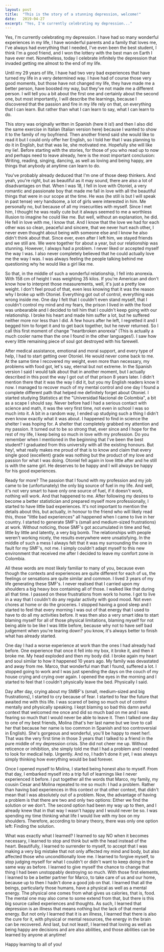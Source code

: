 ```yaml
---
layout: post
title:  "This is the story of a stunning depression, welcome!"
date:   2019-04-27
excerpt: "Yes, I'm currently celebrating my depression..."
---
```




Yes, I'm currently celebrating my depression. I have had so many wonderful experiences in my life, I have wonderful parents and a family that loves me, I've always had everything that I needed, I've even been the best student, I think I'm a good friend, and I won the lottery with the best man on Earth I have ever met. Nonetheless, today I celebrate infinitely the depression that invaded getting me almost to the end of my life. 



Until my 29 years of life, I have had two very bad experiences that have turned my life in a very determined way. I have had of course those very good moments, but those have not changed my life, they have made me a better person, have boosted my way, but they've not made me a different person. I will tell you a bit about the first one and certainly about the second one, but most importantly, I will describe the learnings, because I discovered that the passion and fire in my life rely on that, on everything that I can learn. But rather than what I can learn to say, what I can learn to do. 



This story was originally written in Spanish (here it is!) and then I also did the same exercise in Italian (Italian version here) because I wanted to show it to the family of my boyfriend. Then another friend said she would like to read it but I could only offer her English, so I told her that I was planning to do it in English, but that was lie, she motivated me. Hopefully she will like my lie!. Before starting with the stories, for those of you who read up to now and perhaps need to leave already, here is the most important conclusion: Writing, reading, singing, dancing, as well as loving and being happy, are things that anybody at anytime can learn to do.



You've probably already deduced that I'm one of those deep thinkers. And yeah, you're right, but as beautiful as it may sound, there are also a lot of disadvantages on that. When I was 18, I fell in love with Otoniel, a very romantic and passionate boy that made me fall in love with all the beautiful things that were in our scope at the time. He was (he still is but I will speak in past tense) very handsome, a lot of girls were interested in him. Me personally no, but because of all my insecurities with myself. Since I met him, I thought he was really cute but it always seemed to me a worthless illusion to imagine he could like me. But well, without an explanation, he did. He fell in love with me, I know that. And I know that the love we had for each other was so clean, peaceful and sincere, that we never hurt each other, I never even thought about being with someone else and I know he also didn't think about that. Since ever, even after I left him, we stayed friends and we still are. We were together for about a year, but our relationship was stunning. However, I always had a problem. I never liked or accepted myself the way I was. I also never completely believed that he could actually love me the way I was. I was always feeling the people talking behind me questioning why he would like a girl like me.



So that, in the middle of such a wonderful relationship, I fell into anorexia. With 158 cm of height I was weighting 35 kilos. If you're American and don't know how to interpret those measurements, well, it's just a pretty low weight. I don't feel proud of that, even less knowing that it was the reason why I broke up with Otoniel. Everything got out of control, everything was wrong inside me. One day I felt that I couldn't even stand myself, that I couldn't control my mind and my fears, the prison I lived in with the food was unbearable and I decided to tell him that I couldn't keep going with our relationship. I broke his heart and made him suffer a lot, but he suffered neither more nor less than I did. A few hours after he left, I regretted it and I begged him to forget it and to get back together, but he never returned. So I call this first moment of change "heartbroken anorexia" (This is actually a much cooler name than the one I found in the other languages!). I saw how every little remaining piece of soul got destroyed with his farewell. 



After medical assistance, emotional and moral support, and every type of help, I had to start getting over Otoniel. He would never come back to me. At the same time I recovered my weight, even more than necessary, my problems with food got, let's say, eternal but not extreme. In the Spanish version I said I would talk about that in another moment, but I actually described in this post the way I got out of that prison 8 years later. I didn't mention there that it was the way I did it, but you my English readers know it now. I managed to recover much of my mental control and one day I found a complete different path that helped me definitely forget about Otoniel. I started studying Statistics at the "Universidad Nacional de Colombia", a bit as a scape I should say.  Never before had I had a serious contact with science and math, it was the very first time, not even in school I was so much into it. A bit in a random way, I ended up studying such a thing I didn't even know exactly what it was about. I happened to find in science the shelter I was hoping for. A shelter that completely grabbed my attention and my passion. It turned out to be so strong that, ever since and I hope for the rest of my life, I keep being so much in love with my profession. Do you remember when I mentioned in the beginning that I've been the best student? I graduated from this university with all the existing honours. But hey!, what really makes me proud of that is to know and claim that every single good (excellent) grade was nothing but the product of my love and passion for what I was doing. Otoniel fell again in love little after and he still is with the same girl. He deserves to be happy and I will always be happy for his good experiences.



Ready for more? The passion that I found with my profession and my job came to be (unfortunately) the only big source of fuel in my life. And well, it's not very smart to have only one source of fuel, if it doesn't work, nothing will work. And that happened to me. After following my desires to become a better statistician and prepared myself more professionally, I started to have little bad experiences. It's not important to mention the details about this, but actually, in honour to the friend who will likely read this, those "little bad experiences" all happened when I came to live in her country. I started to generate SMF's (small and medium-sized frustrations) at work. Without noticing, those SMF's got accumulated in time and fed, little by little and latently, a very big bomb. The relationships with people weren't working nicely, the results everywhere were unsatisfying. In the middle of such a mess I always felt that it was my surrounding the one in fault for my SMF's, not me. I simply couldn't adapt myself to this new environment that received me after I decided to leave my comfort zone in Colombia. 



All these words are most likely familiar to many of you, because even though the contexts and experiences are quite different for each of us, the feelings or sensations are quite similar and common. I lived 3 years of my life generating these SMF's. I never realised that I carried upon my shoulders a big heavy box containing all of those. I walked like that during all that time. I passed on these frustrations from work to home. I got to live in a way that I couldn't do any regular activity with good mood. Not even chores at home or do the groceries. I stopped having a good sleep and I started to feel that every morning I was out of that energy that I used to have to do all my activities before. It was then also a very smart idea to start blaming myself for all of those physical limitations, blaming myself for not being able to be like I was little before, because why not to have self bad judgement when you're tearing down? you know, it's always better to finish what has already started. 



One day I had a worse experience at work than the ones I had already had before. One experience that once it fell into my box, it broke it, and then it broke me. My head exploded and then my body did. I broke again my heart and soul similar to how it happened 10 years ago. My family was devastated and away from me. Marco, that wonderful man that I found, suffered a lot. I stopped going to work and I was just spending the days on the couch of my house crying and crying over again. I opened the eyes in the morning and I started to feel that I couldn't physically leave the bed. Physically I said. 



Day after day, crying about my SMBF's (small, medium-sized and big frustrations), I started to cry because of fear. I started to fear the future that awaited me with this life. I was scared of being so much out of control mentally and physically speaking. I kept blaming so bad this damn awful context that welcomed me once and did so much bad on me and I was fearing so much that I would never be able to leave it. Then I talked one day to one of my best friends, Molina (that's her last name but we love to call her that because her name is too common in Spanish and too controversial in English). She's gorgeous and wonderful, you'll be happy to meet her!. That was the very first time in those 3 years that I talked to a friend in the pure middle of my depression crisis. She did not cheer me up. Without reticence or inhibition, she simply told me that I had a problem and I needed to look for medical help. Urgently. And no, I hadn't done it yet, I was always simply thinking how everything would be bad forever. 



Once I opened myself to Molina, I started being honest also to myself. From that day, I embarked myself into a trip full of learnings like I never experienced it before. I put together all the words that Marco, my family, my cousin Cesar and Molina repeated to me so much: I had a problem. Rather than having bad experiences in this context or that other context, that didn't mean that I was absolutely out of a problem. Now, the advantage of having a problem is that there are two and only two options: Either we find the solution or we don't. The second option had been my way up to then, and I already knew that in that way I wasn't happy and I would never be so. I was spending my time thinking what life I would live with my box on my shoulders. Therefore, according to binary theory, there was only one option left: Finding the solution. 



What was exactly what I learned? I learned to say NO when it becomes necessary, I learned to stop and think but with the head instead of the heart. Beautifully, I learned to surrender to myself, to accept that I was making a very big mistake that not only affected my mind and body, but also affected those who unconditionally love me. I learned to forgive myself, to stop judging myself for what I couldn't or didn't want to keep doing in the same way as before. I learned to give myself the chance to change that thing I had been unstoppably destroying so much. With those first elements, I learned to be a better partner for Marco, to take care of us and our home, because up to then I hadn't done a good job on that. I learned that all the beings, particularly those humans, have a physical as well as a mental energy. The physical one comes from what gives us calories, that is, food. The mental one may also come to some extend from that, but there is this big source called experiences and thoughts. As such, I learned that depression is an illness that means nothing but the lack of that mental energy. But not only I learned that it is an illness, I learned that there is also the cure for it, with physical or mental resources, the energy in the brain can be recovered. And last, but not least!, I learned that loving as well as being happy are decisions and are also abilities, and those abilities can be learned by anyone at anytime! 



Happy learning to all of you!







































